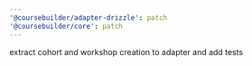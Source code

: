 ```yaml
---
'@coursebuilder/adapter-drizzle': patch
'@coursebuilder/core': patch
---
```


extract cohort and workshop creation to adapter and add tests
